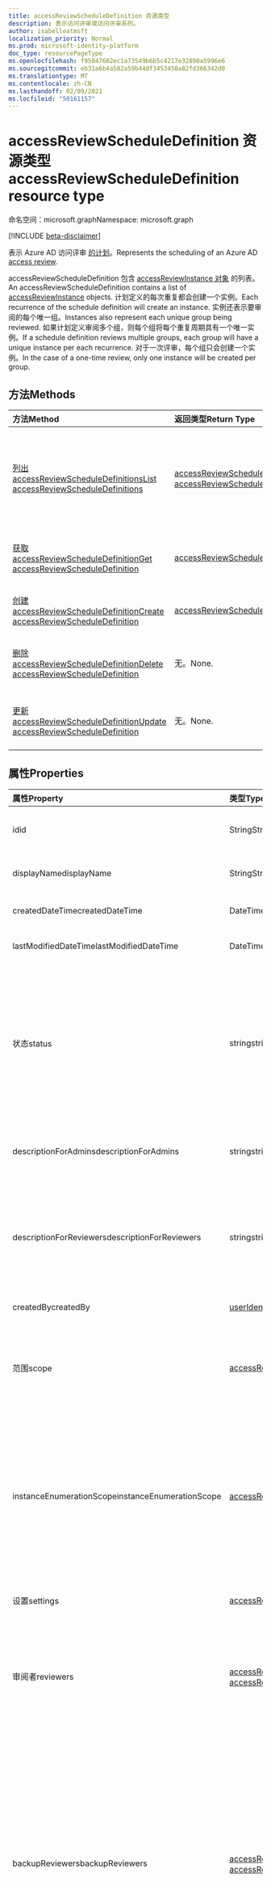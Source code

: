 ```yaml
---
title: accessReviewScheduleDefinition 资源类型
description: 表示访问评审或访问评审系列。
author: isabelleatmsft
localization_priority: Normal
ms.prod: microsoft-identity-platform
doc_type: resourcePageType
ms.openlocfilehash: f95047602ec1a73549b6b5c4217e32890a5996e6
ms.sourcegitcommit: eb31a6b4a582a59b44df3453450a82fd366342d0
ms.translationtype: MT
ms.contentlocale: zh-CN
ms.lasthandoff: 02/09/2021
ms.locfileid: "50161157"
---
```

# <a name="accessreviewscheduledefinition-resource-type"></a><span data-ttu-id="aa072-103">accessReviewScheduleDefinition 资源类型</span><span class="sxs-lookup"><span data-stu-id="aa072-103">accessReviewScheduleDefinition resource type</span></span>

<span data-ttu-id="aa072-104">命名空间：microsoft.graph</span><span class="sxs-lookup"><span data-stu-id="aa072-104">Namespace: microsoft.graph</span></span>

[!INCLUDE [beta-disclaimer](../../includes/beta-disclaimer.md)]

<span data-ttu-id="aa072-105">表示 Azure AD 访问评审 [的计划](accessreviewsv2-root.md)。</span><span class="sxs-lookup"><span data-stu-id="aa072-105">Represents the scheduling of an Azure AD [access review](accessreviewsv2-root.md).</span></span> 

<span data-ttu-id="aa072-106">accessReviewScheduleDefinition 包含 [accessReviewInstance 对象](accessreviewinstance.md) 的列表。</span><span class="sxs-lookup"><span data-stu-id="aa072-106">An accessReviewScheduleDefinition contains a list of [accessReviewInstance](accessreviewinstance.md) objects.</span></span> <span data-ttu-id="aa072-107">计划定义的每次重复都会创建一个实例。</span><span class="sxs-lookup"><span data-stu-id="aa072-107">Each recurrence of the schedule definition will create an instance.</span></span> <span data-ttu-id="aa072-108">实例还表示要审阅的每个唯一组。</span><span class="sxs-lookup"><span data-stu-id="aa072-108">Instances also represent each unique group being reviewed.</span></span> <span data-ttu-id="aa072-109">如果计划定义审阅多个组，则每个组将每个重复周期具有一个唯一实例。</span><span class="sxs-lookup"><span data-stu-id="aa072-109">If a schedule definition reviews multiple groups, each group will have a unique instance per each recurrence.</span></span> <span data-ttu-id="aa072-110">对于一次评审，每个组只会创建一个实例。</span><span class="sxs-lookup"><span data-stu-id="aa072-110">In the case of a one-time review, only one instance will be created per group.</span></span>

## <a name="methods"></a><span data-ttu-id="aa072-111">方法</span><span class="sxs-lookup"><span data-stu-id="aa072-111">Methods</span></span>

| <span data-ttu-id="aa072-112">方法</span><span class="sxs-lookup"><span data-stu-id="aa072-112">Method</span></span>           | <span data-ttu-id="aa072-113">返回类型</span><span class="sxs-lookup"><span data-stu-id="aa072-113">Return Type</span></span>    |<span data-ttu-id="aa072-114">说明</span><span class="sxs-lookup"><span data-stu-id="aa072-114">Description</span></span>|
|:---------------|:--------|:----------|
|[<span data-ttu-id="aa072-115">列出 accessReviewScheduleDefinitions</span><span class="sxs-lookup"><span data-stu-id="aa072-115">List accessReviewScheduleDefinitions</span></span>](../api/accessreviewscheduledefinition-list.md) | <span data-ttu-id="aa072-116">[accessReviewScheduleDefinition](accessreviewscheduledefinition.md) 集合</span><span class="sxs-lookup"><span data-stu-id="aa072-116">[accessReviewScheduleDefinition](accessreviewscheduledefinition.md) collection</span></span> | <span data-ttu-id="aa072-117">列出每个 accessReviewScheduleDefinition。</span><span class="sxs-lookup"><span data-stu-id="aa072-117">Lists every accessReviewScheduleDefinition.</span></span> <span data-ttu-id="aa072-118">在列表中不包括关联的 accessReviewInstance 实例。</span><span class="sxs-lookup"><span data-stu-id="aa072-118">Does not include associated accessReviewInstance instances in listings.</span></span> |
|[<span data-ttu-id="aa072-119">获取 accessReviewScheduleDefinition</span><span class="sxs-lookup"><span data-stu-id="aa072-119">Get accessReviewScheduleDefinition</span></span>](../api/accessreviewscheduledefinition-get.md) | [<span data-ttu-id="aa072-120">accessReviewScheduleDefinition</span><span class="sxs-lookup"><span data-stu-id="aa072-120">accessReviewScheduleDefinition</span></span>](accessreviewscheduledefinition.md) | <span data-ttu-id="aa072-121">获取具有指定 ID 的 accessReviewScheduleDefinition。</span><span class="sxs-lookup"><span data-stu-id="aa072-121">Get an accessReviewScheduleDefinition with a specified id.</span></span> |
|[<span data-ttu-id="aa072-122">创建 accessReviewScheduleDefinition</span><span class="sxs-lookup"><span data-stu-id="aa072-122">Create accessReviewScheduleDefinition</span></span>](../api/accessreviewscheduledefinition-create.md) | [<span data-ttu-id="aa072-123">accessReviewScheduleDefinition</span><span class="sxs-lookup"><span data-stu-id="aa072-123">accessReviewScheduleDefinition</span></span>](accessreviewscheduledefinition.md) | <span data-ttu-id="aa072-124">创建新的 accessReviewScheduleDefinition。</span><span class="sxs-lookup"><span data-stu-id="aa072-124">Create a new accessReviewScheduleDefinition.</span></span> |
|[<span data-ttu-id="aa072-125">删除 accessReviewScheduleDefinition</span><span class="sxs-lookup"><span data-stu-id="aa072-125">Delete accessReviewScheduleDefinition</span></span>](../api/accessreviewscheduledefinition-delete.md) | <span data-ttu-id="aa072-126">无。</span><span class="sxs-lookup"><span data-stu-id="aa072-126">None.</span></span> | <span data-ttu-id="aa072-127">删除具有指定标识符的 accessReviewScheduleDefinition。</span><span class="sxs-lookup"><span data-stu-id="aa072-127">Delete an accessReviewScheduleDefinition with a specified identifier.</span></span> |
|[<span data-ttu-id="aa072-128">更新 accessReviewScheduleDefinition</span><span class="sxs-lookup"><span data-stu-id="aa072-128">Update accessReviewScheduleDefinition</span></span>](../api/accessreviewscheduledefinition-update.md) | <span data-ttu-id="aa072-129">无。</span><span class="sxs-lookup"><span data-stu-id="aa072-129">None.</span></span> | <span data-ttu-id="aa072-130">使用指定标识符更新 accessReviewScheduleDefinition 的属性。</span><span class="sxs-lookup"><span data-stu-id="aa072-130">Update properties of an accessReviewScheduleDefinition with a specified identifier.</span></span> |

## <a name="properties"></a><span data-ttu-id="aa072-131">属性</span><span class="sxs-lookup"><span data-stu-id="aa072-131">Properties</span></span>
| <span data-ttu-id="aa072-132">属性</span><span class="sxs-lookup"><span data-stu-id="aa072-132">Property</span></span> | <span data-ttu-id="aa072-133">类型</span><span class="sxs-lookup"><span data-stu-id="aa072-133">Type</span></span> | <span data-ttu-id="aa072-134">说明</span><span class="sxs-lookup"><span data-stu-id="aa072-134">Description</span></span> |
| :------------------| :-------------- | :---------- |
| <span data-ttu-id="aa072-135">id</span><span class="sxs-lookup"><span data-stu-id="aa072-135">id</span></span> | <span data-ttu-id="aa072-136">String</span><span class="sxs-lookup"><span data-stu-id="aa072-136">String</span></span> | <span data-ttu-id="aa072-137">访问评审的功能分配的唯一标识符。</span><span class="sxs-lookup"><span data-stu-id="aa072-137">The feature-assigned unique identifier of an access review.</span></span>|
| <span data-ttu-id="aa072-138">displayName</span><span class="sxs-lookup"><span data-stu-id="aa072-138">displayName</span></span> | <span data-ttu-id="aa072-139">String</span><span class="sxs-lookup"><span data-stu-id="aa072-139">String</span></span>   | <span data-ttu-id="aa072-140">访问评审系列的名称。</span><span class="sxs-lookup"><span data-stu-id="aa072-140">Name of access review series.</span></span> <span data-ttu-id="aa072-141">创建时为必需项。</span><span class="sxs-lookup"><span data-stu-id="aa072-141">Required on create.</span></span> |
| <span data-ttu-id="aa072-142">createdDateTime</span><span class="sxs-lookup"><span data-stu-id="aa072-142">createdDateTime</span></span>  |<span data-ttu-id="aa072-143">DateTimeOffset</span><span class="sxs-lookup"><span data-stu-id="aa072-143">DateTimeOffset</span></span>  | <span data-ttu-id="aa072-144">创建审阅系列时的日期时间。</span><span class="sxs-lookup"><span data-stu-id="aa072-144">DateTime when review series was created.</span></span> |
| <span data-ttu-id="aa072-145">lastModifiedDateTime</span><span class="sxs-lookup"><span data-stu-id="aa072-145">lastModifiedDateTime</span></span> | <span data-ttu-id="aa072-146">DateTimeOffset</span><span class="sxs-lookup"><span data-stu-id="aa072-146">DateTimeOffset</span></span>   | <span data-ttu-id="aa072-147">上次修改审阅系列的日期/时间。</span><span class="sxs-lookup"><span data-stu-id="aa072-147">DateTime when review series was last modified.</span></span>|
| <span data-ttu-id="aa072-148">状态</span><span class="sxs-lookup"><span data-stu-id="aa072-148">status</span></span>  |<span data-ttu-id="aa072-149">string</span><span class="sxs-lookup"><span data-stu-id="aa072-149">string</span></span>   | <span data-ttu-id="aa072-150">此只读字段指定 accessReview 的状态。</span><span class="sxs-lookup"><span data-stu-id="aa072-150">This read-only field specifies the status of an accessReview.</span></span> <span data-ttu-id="aa072-151">典型状态包括 `Initializing` 、 `NotStarted` `Starting` 、 、 、 `InProgress` `Completing` 和 `Completed` `AutoReviewing` `AutoReviewed` 。</span><span class="sxs-lookup"><span data-stu-id="aa072-151">The typical states include `Initializing`, `NotStarted`, `Starting`, `InProgress`, `Completing`, `Completed`, `AutoReviewing`, and `AutoReviewed`.</span></span> |
| <span data-ttu-id="aa072-152">descriptionForAdmins</span><span class="sxs-lookup"><span data-stu-id="aa072-152">descriptionForAdmins</span></span>  |<span data-ttu-id="aa072-153">string</span><span class="sxs-lookup"><span data-stu-id="aa072-153">string</span></span>  |  <span data-ttu-id="aa072-154">评价创建者提供的用于向管理员提供更多评价上下文的说明。</span><span class="sxs-lookup"><span data-stu-id="aa072-154">Description provided by review creators to provide more context of the review to admins.</span></span> |
| <span data-ttu-id="aa072-155">descriptionForReviewers</span><span class="sxs-lookup"><span data-stu-id="aa072-155">descriptionForReviewers</span></span> |<span data-ttu-id="aa072-156">string</span><span class="sxs-lookup"><span data-stu-id="aa072-156">string</span></span> | <span data-ttu-id="aa072-157">审阅创建者提供的用于向审阅者提供更多评论上下文的说明。</span><span class="sxs-lookup"><span data-stu-id="aa072-157">Description provided  by review creators to provide more context of the review to reviewers.</span></span> <span data-ttu-id="aa072-158">审阅者将在发送给他们请求审阅的电子邮件中看到此说明。</span><span class="sxs-lookup"><span data-stu-id="aa072-158">Reviewers will see this description in the email sent to them requesting their review.</span></span> |
| <span data-ttu-id="aa072-159">createdBy</span><span class="sxs-lookup"><span data-stu-id="aa072-159">createdBy</span></span>  |[<span data-ttu-id="aa072-160">userIdentity</span><span class="sxs-lookup"><span data-stu-id="aa072-160">userIdentity</span></span>](../resources/useridentity.md)  | <span data-ttu-id="aa072-161">创建此评论的用户。</span><span class="sxs-lookup"><span data-stu-id="aa072-161">User who created this review.</span></span> |
| <span data-ttu-id="aa072-162">范围</span><span class="sxs-lookup"><span data-stu-id="aa072-162">scope</span></span>  |[<span data-ttu-id="aa072-163">accessReviewScope</span><span class="sxs-lookup"><span data-stu-id="aa072-163">accessReviewScope</span></span>](../resources/accessreviewscope.md)  | <span data-ttu-id="aa072-164">定义在组中审阅的用户范围。</span><span class="sxs-lookup"><span data-stu-id="aa072-164">Defines scope of users reviewed in a group.</span></span> <span data-ttu-id="aa072-165">有关支持的范围，请参阅 [accessReviewScope](accessreviewscope.md)。</span><span class="sxs-lookup"><span data-stu-id="aa072-165">For supported scopes, see [accessReviewScope](accessreviewscope.md).</span></span> <span data-ttu-id="aa072-166">创建时为必需项。</span><span class="sxs-lookup"><span data-stu-id="aa072-166">Required on create.</span></span> |
| <span data-ttu-id="aa072-167">instanceEnumerationScope</span><span class="sxs-lookup"><span data-stu-id="aa072-167">instanceEnumerationScope</span></span>|[<span data-ttu-id="aa072-168">accessReviewScope</span><span class="sxs-lookup"><span data-stu-id="aa072-168">accessReviewScope</span></span>](../resources/accessreviewscope.md)  | <span data-ttu-id="aa072-169">对于所有组审阅，这将确定将审阅哪些组的范围。</span><span class="sxs-lookup"><span data-stu-id="aa072-169">In the case of an all groups review, this determines the scope of which groups will be reviewed.</span></span> <span data-ttu-id="aa072-170">每个组将成为访问评审系列的唯一 accessReviewInstance。</span><span class="sxs-lookup"><span data-stu-id="aa072-170">Each group will become a unique accessReviewInstance of the access review series.</span></span>  <span data-ttu-id="aa072-171">有关支持的范围，请参阅 [accessReviewScope](accessreviewscope.md)。</span><span class="sxs-lookup"><span data-stu-id="aa072-171">For supported scopes, see [accessReviewScope](accessreviewscope.md).</span></span> | 
| <span data-ttu-id="aa072-172">设置</span><span class="sxs-lookup"><span data-stu-id="aa072-172">settings</span></span>  |[<span data-ttu-id="aa072-173">accessReviewScheduleSettings</span><span class="sxs-lookup"><span data-stu-id="aa072-173">accessReviewScheduleSettings</span></span>](../resources/accessreviewschedulesettings.md)| <span data-ttu-id="aa072-174">访问评审系列的设置，请参阅下面的类型定义。</span><span class="sxs-lookup"><span data-stu-id="aa072-174">The settings for an access review series, see type definition below.</span></span> |
| <span data-ttu-id="aa072-175">审阅者</span><span class="sxs-lookup"><span data-stu-id="aa072-175">reviewers</span></span>   |<span data-ttu-id="aa072-176">[accessReviewReviewerScope](../resources/accessreviewreviewerscope.md) 集合</span><span class="sxs-lookup"><span data-stu-id="aa072-176">[accessReviewReviewerScope](../resources/accessreviewreviewerscope.md) collection</span></span>| <span data-ttu-id="aa072-177">此访问评审范围集合用于定义审阅者。</span><span class="sxs-lookup"><span data-stu-id="aa072-177">This collection of access review scopes is used to define who are the reviewers.</span></span> <span data-ttu-id="aa072-178">请参阅 [accessReviewReviewerScope](accessreviewreviewerscope.md)。</span><span class="sxs-lookup"><span data-stu-id="aa072-178">See [accessReviewReviewerScope](accessreviewreviewerscope.md).</span></span> <span data-ttu-id="aa072-179">创建时为必需项。</span><span class="sxs-lookup"><span data-stu-id="aa072-179">Required on create.</span></span> |
| <span data-ttu-id="aa072-180">backupReviewers</span><span class="sxs-lookup"><span data-stu-id="aa072-180">backupReviewers</span></span>   |<span data-ttu-id="aa072-181">[accessReviewReviewerScope](../resources/accessreviewreviewerscope.md) 集合</span><span class="sxs-lookup"><span data-stu-id="aa072-181">[accessReviewReviewerScope](../resources/accessreviewreviewerscope.md) collection</span></span>| <span data-ttu-id="aa072-182">此审阅者作用域集合用于定义回退审阅者列表。</span><span class="sxs-lookup"><span data-stu-id="aa072-182">This collection of reviewer scopes is used to define the list of fallback reviewers.</span></span> <span data-ttu-id="aa072-183">如果从指定的审阅者列表中未找到用户，将通知这些回退审阅者采取措施。</span><span class="sxs-lookup"><span data-stu-id="aa072-183">These fallback reviewers will be notified to take action if no users are found from the list of reviewers specified.</span></span> <span data-ttu-id="aa072-184">当组所有者被指定为审阅者，但组所有者不存在，或者经理被指定为审阅者，但用户的经理不存在时，可能会发生这种情况。</span><span class="sxs-lookup"><span data-stu-id="aa072-184">This could occur when either the group owner is specified as the reviewer but the group owner does not exist, or manager is specified as reviewer but a user's manager does not exist.</span></span> <span data-ttu-id="aa072-185">请参阅 [accessReviewReviewerScope](accessreviewreviewerscope.md)。</span><span class="sxs-lookup"><span data-stu-id="aa072-185">See [accessReviewReviewerScope](accessreviewreviewerscope.md).</span></span> |
| <span data-ttu-id="aa072-186">instances</span><span class="sxs-lookup"><span data-stu-id="aa072-186">instances</span></span> |<span data-ttu-id="aa072-187">集合 (microsoft.graph.accessReviewInstance) </span><span class="sxs-lookup"><span data-stu-id="aa072-187">Collection(microsoft.graph.accessReviewInstance)</span></span>|  <span data-ttu-id="aa072-188">此访问评审系列的访问评审实例集。</span><span class="sxs-lookup"><span data-stu-id="aa072-188">Set of access reviews instances for this access review series.</span></span> <span data-ttu-id="aa072-189">不重复的访问评审将只有一个实例;否则，将针对每个重复周期提供一个实例。</span><span class="sxs-lookup"><span data-stu-id="aa072-189">Access reviews that do not recur will only have one instance; otherwise, there will be an instance for each recurrence.</span></span> |

## <a name="relationships"></a><span data-ttu-id="aa072-190">关系</span><span class="sxs-lookup"><span data-stu-id="aa072-190">Relationships</span></span>

| <span data-ttu-id="aa072-191">关系</span><span class="sxs-lookup"><span data-stu-id="aa072-191">Relationship</span></span> | <span data-ttu-id="aa072-192">类型</span><span class="sxs-lookup"><span data-stu-id="aa072-192">Type</span></span>   |<span data-ttu-id="aa072-193">说明</span><span class="sxs-lookup"><span data-stu-id="aa072-193">Description</span></span>|
|:---------------|:--------|:----------|
| `instances`               |<span data-ttu-id="aa072-194">[accessReviewInstance](accessreviewinstance.md) 集合</span><span class="sxs-lookup"><span data-stu-id="aa072-194">[accessReviewInstance](accessreviewinstance.md) collection</span></span>         | <span data-ttu-id="aa072-195">如果 `accessReviewScheduleDefinition` 定期访问评审，实例表示每个定期。</span><span class="sxs-lookup"><span data-stu-id="aa072-195">If the `accessReviewScheduleDefinition` is a recurring access review, instances represent each recurrence.</span></span> <span data-ttu-id="aa072-196">不重复的审阅将只具有一个实例。</span><span class="sxs-lookup"><span data-stu-id="aa072-196">A review that does not recur will have exactly one instance.</span></span> <span data-ttu-id="aa072-197">实例还表示正在审阅的每个唯一组 `accessReviewScheduleDefinition` 。</span><span class="sxs-lookup"><span data-stu-id="aa072-197">Instances also represent each unique group under review in the `accessReviewScheduleDefinition`.</span></span> <span data-ttu-id="aa072-198">如果审阅具有多个组和多个实例，则每个组将具有每个重复周期的唯一实例。</span><span class="sxs-lookup"><span data-stu-id="aa072-198">If a review has multiple groups and multiple instances, each group will have a unique instance for each recurrence.</span></span> |

## <a name="json-representation"></a><span data-ttu-id="aa072-199">JSON 表示形式</span><span class="sxs-lookup"><span data-stu-id="aa072-199">JSON representation</span></span>
<span data-ttu-id="aa072-200">下面是资源的 JSON 表示形式。</span><span class="sxs-lookup"><span data-stu-id="aa072-200">The following is a JSON representation of the resource.</span></span>
<!-- {
  "blockType": "resource",
  "keyProperty": "id",
  "@odata.type": "microsoft.graph.accessReviewScheduleDefinition",
  "openType": false
}
-->
``` json
{
  "@odata.type": "#microsoft.graph.accessReviewScheduleDefinition",
  "id": "String (identifier)",
  "displayName": "String",
  "createdDateTime": "String (timestamp)",
  "lastModifiedDateTime": "String (timestamp)",
  "status": "String",
  "descriptionForAdmins": "String",
  "descriptionForReviewers": "String",
  "createdBy": {
    "@odata.type": "microsoft.graph.userIdentity"
  },
  "scope": {
    "@odata.type": "microsoft.graph.accessReviewScope"
  },
  "reviewers": [
    {
      "@odata.type": "microsoft.graph.accessReviewReviewerScope"
    }
  ],
  "instanceEnumerationScope": {
    "@odata.type": "microsoft.graph.accessReviewScope"
  },
  "settings": {
    "@odata.type": "microsoft.graph.accessReviewScheduleSettings"
  }
}
```
<!--
{
  "type": "#page.annotation",
  "description": "accessReviewScheduleDefinition resource",
  "keywords": "",
  "section": "documentation",
  "tocPath": "",
  "suppressions": []
}
-->
